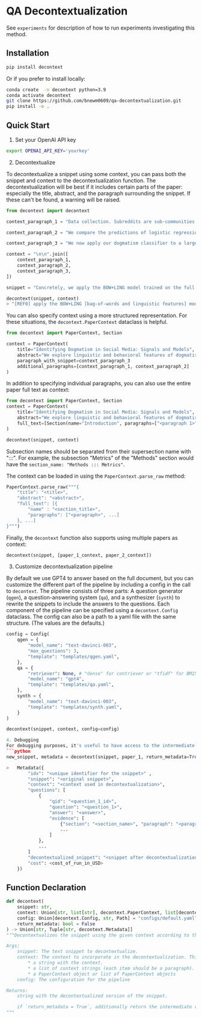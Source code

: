# QA Decontextualization

See `experiments` for description of how to run experiments investigating this method.

## Installation
```bash
pip install decontext
```

Or if you prefer to install locally:
```bash
conda create  -n decontext python=3.9
conda activate decontext
git clone https://github.com/bnewm0609/qa-decontextualization.git
pip install -e .
```

## Quick Start

1. Set your OpenAI API key
```bash
export OPENAI_API_KEY='yourkey'
```

2. Decontextualize

To decontextualize a snippet using some context, you can pass both the snippet and context to the decontextualization function. The decontextualization will be best if it includes certain parts of the paper: especially the title, abstract, and the paragraph surrounding the snippet. If these can't be found, a warning will be raised.
```python
from decontext import decontext

context_paragraph_1 = "Data collection. Subreddits are sub-communities on Reddit oriented around specific interests or topics, such as technology or politics. Sampling from Reddit as a whole would bias the model towards the most commonly discussed content. But by sampling posts from individual subreddits, we can control the kinds of posts we use to train our model. To collect a diverse training dataset, we have randomly sampled 1000 posts each from the subreddits politics, business, science, and AskReddit, and 1000 additional posts from the Reddit frontpage. All posts in our sample appeared between January 2007 and March 2015, and to control for length effects, contain between 300 and 400 characters. This results in a total training dataset of 5000 posts."

context_paragraph_2 = "We compare the predictions of logistic regression models based on unigram bag-of-words features (BOW), sentiment signals (SENT), the linguistic features from our earlier analyses (LING), and combinations of these features. BOW and SENT provide baselines for the task. We compute BOW features using term frequency-inverse document frequency (TF-IDF) and category-based features by normalizing counts for each category by the number of words in each document. The BOW classifiers are trained with regularization (L2 penalties of 1.5)."

context_paragraph_3 = "We now apply our dogmatism classifier to a larger dataset of posts, examining how dogmatic language shapes the Reddit community. Concretely, we apply the BOW+LING model trained on the full Reddit dataset to millions of new unannotated posts, labeling these posts with a probability of dogmatism according to the classifier (0=non-dogmatic, 1=dogmatic). We then use these dogmatism annotations to address four research questions."

context = "\n\n".join([
    context_paragraph_1,
    context_paragraph_2,
    context_paragraph_3,
])

snippet = "Concretely, we apply the BOW+LING model trained on the full Reddit dataset to millions of new unannotated posts, labeling these posts with a probability of dogmatism according to the classifier (0=non-dogmatic, 1=dogmatic)."

decontext(snippet, context)
> "[REF0] apply the BOW+LING [bag-of-words and linguistic features] model trained on the full Reddit dataset [different subreddit representing different topics, such as politics, business, science and other other posts in the Reddit home page] to millions of new unannotated posts, labeling these posts with a probability of dogmatism according to the classifier (0=non-dogmatic, 1=dogmatic)."
```

You can also specify context using a more structured representation. For these situations, the `decontext.PaperContext` dataclass is helpful.

```python
from decontext import PaperContext, Section

context = PaperContext(
    title="Identifying Dogmatism in Social Media: Signals and Models",
    abstract="We explore linguistic and behavioral features of dogmatism in social media and construct statistical models that can identify dogmatic comments. Our model is based on a corpus of Reddit posts, collected across a diverse set of conversational topics and annotated via paid crowdsourcing. We operationalize key aspects of dogmatism described by existing psychology theories (such as over-confidence), finding they have predictive power. We also find evidence for new signals of dogmatism, such as the tendency of dogmatic posts to refrain from signaling cognitive processes. When we use our predictive model to analyze millions of other Reddit posts, we find evidence that suggests dogmatism is a deeper personality trait, present for dogmatic users across many different domains, and that users who engage on dogmatic comments tend to show increases in dogmatic posts themselves.",
    paragraph_with_snippet=context_paragraph_3
    additional_paragraphs=[context_paragraph_1, context_paragraph_2]
)
```

In addition to specifying individual paragraphs, you can also use the entire paper full text as context:
```python
from decontext import PaperContext, Section
context = PaperContext(
    title="Identifying Dogmatism in Social Media: Signals and Models",
    abstract="We explore linguistic and behavioral features of dogmatism in social media and construct statistical models that can identify dogmatic comments. Our model is based on a corpus of Reddit posts, collected across a diverse set of conversational topics and annotated via paid crowdsourcing. We operationalize key aspects of dogmatism described by existing psychology theories (such as over-confidence), finding they have predictive power. We also find evidence for new signals of dogmatism, such as the tendency of dogmatic posts to refrain from signaling cognitive processes. When we use our predictive model to analyze millions of other Reddit posts, we find evidence that suggests dogmatism is a deeper personality trait, present for dogmatic users across many different domains, and that users who engage on dogmatic comments tend to show increases in dogmatic posts themselves.",
    full_text=[Section(name="Introduction", paragraphs=["<paragraph 1>", "<paragraph 2>", ...]), ...],
)

decontext(snippet, context)
```

Subsection names should be separated from their supersection name with ":::". For example, the subsection "Metrics" of the "Methods" section would have the `section_name: "Methods ::: Metrics"`.

The context can be loaded in using the `PaperContext.parse_raw` method:
```python
PaperContext.parse_raw("""{
    "title": "<title>",
    "abstract": "<abstract>",
    "full_text": [{
        "name" : "<section_title>",
        "paragraphs": ["<paragraph>", ...]
    }, ...]
}""")
```

Finally, the `decontext` function also supports using multiple papers as context:
```python
decontext(snippet, [paper_1_context, paper_2_context])
```

3. Customize decontextualization pipeline

By default we use GPT4 to answer based on the full document, but you can customize the different part of the pipeline by including a config in the call to `decontext`. The pipeline consists of three parts: A question generator (`qgen`), a question-answering system (`qa`), and a synthesizer (`synth`) to rewrite the snippets to include the answers to the questions. Each component of the pipeline can be specified using a `decontext.Config` dataclass. The config can also be a path to a yaml file with the same structure. (The values are the defaults.)
```python
config = Config(
    qgen = {
        "model_name": "text-davinci-003",
        "max_questions": 3,
        "template": "templates/qgen.yaml",
    },
    qa = {
        "retriever": None, # "dense" for contriever or "tfidf" for BM25
        "model_name": "gpt4",
        "template": "templates/qa.yaml",
    },
    synth = {
        "model_name": "text-davinci-003",
        "template": "templates/synth.yaml",
    }
)

decontext(snippet, context, config=config)

4. Debugging
For debugging purposes, it's useful to have access to the intermediate outputs of the pipeline. To show these, set the `return_metadata` argument to `True`. The returned `metadata` is an instance of `decontext.Metadata`:
```python
new_snippet, metadata = decontext(snippet, paper_1, return_metadata=True)

>   Metadata({
        "idx": "<unique identifier for the snippet>" ,
        "snippet": "<original snippet>",
        "context": "<context used in decontextualization>",
        "questions": [
            {
                "qid": "<question_1_id>",
                "question": "<question_1>",
                "answer": "<answer>",
                "evidence": [
                    {"section": "<section_name>", "paragraph": "<paragraph>"},
                    ...
                ]
            },
            ...
        ]
        "decontextualized_snippet": "<snippet after decontextualization>"
        "cost": <cost_of_run_in_USD>
    })
```

## Function Declaration
```python
def decontext(
    snippet: str,
    context: Union[str, list[str], decontext.PaperContext, list[decontext.PaperContext]],
    config: Union[decontext.Config, str, Path] = "configs/default.yaml",
    return_metadata: bool = False
) -> Union[str, Tuple[str, decontext.Metadata]]
"""Decontextualizes the snippet using the given context according to the given config.

Args:
    snippet: The text snippet to decontextualize.
    context: The context to incorporate in the decontextualization. This can be:
        * a string with the context.
        * a list of context strings (each item should be a paragraph).
        * a PaperContext object or list of PaperContext objects
    config: The configuration for the pipeline

Returns:
    string with the decontextualized version of the snippet.

    if `return_metadata = True`, additionally return the intermediate results for each step of the pipeline as described above.
"""

```
